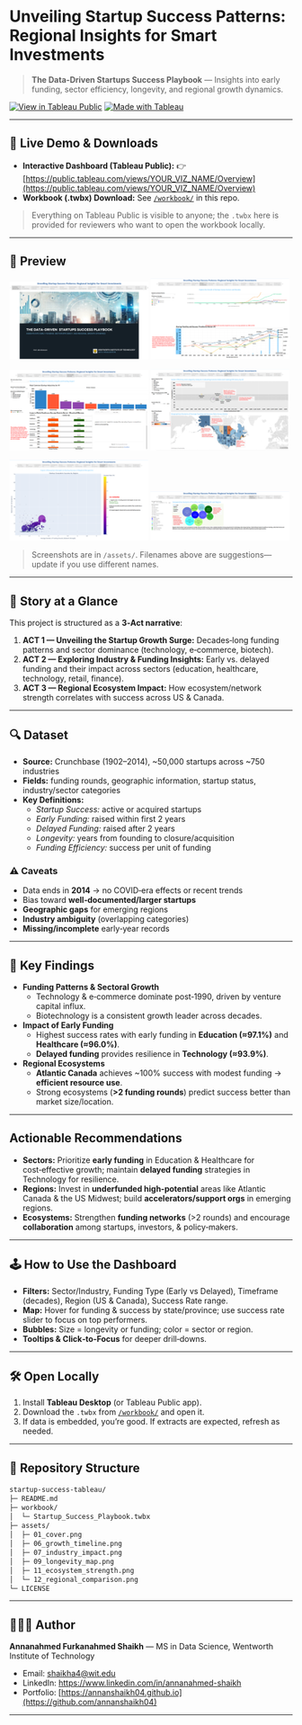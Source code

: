 # Unveiling Startup Success Patterns: Regional Insights for Smart Investments

> **The Data‑Driven Startups Success Playbook** — Insights into early funding, sector efficiency, longevity, and regional growth dynamics.

[![View in Tableau Public](https://img.shields.io/badge/Tableau%20Dashboard-View%20Interactive%20Demo-blue)](https://public.tableau.com/app/profile/annanahmed.shaikh3774/viz/UnvellingStartupSuccessPatternbyAnnanahmedShaikh/Story1)
[![Made with Tableau](https://img.shields.io/badge/Made%20with-Tableau-informational)](https://www.tableau.com/)

---

## 🔗 Live Demo & Downloads
- **Interactive Dashboard (Tableau Public):** 👉 [https://public.tableau.com/views/YOUR_VIZ_NAME/Overview](https://public.tableau.com/views/YOUR_VIZ_NAME/Overview)
- **Workbook (.twbx) Download:** See [`/workbook/`](./workbook/) in this repo.

> Everything on Tableau Public is visible to anyone; the `.twbx` here is provided for reviewers who want to open the workbook locally.

---

## 📸 Preview
<p>
  <img src="assets/1.png" alt="Cover — Data‑Driven Startups Success Playbook" width="49%" />
  <img src="assets/6.png" alt="Funding & Success Timeline by Sector" width="49%" />
</p>
<p>
  <img src="assets/7.png" alt="Industry Insights & Early vs Delayed Funding Impact" width="49%" />
  <img src="assets/9.png" alt="Sector Efficiency vs Longevity + Regional Map" width="49%" />
</p>
<p>
  <img src="assets/11.png" alt="Ecosystem Strength vs Success by Region" width="49%" />
  <img src="assets/12.png" alt="US & Canada Regional Comparison" width="49%" />
</p>

> Screenshots are in `/assets/`. Filenames above are suggestions—update if you use different names.

---

## 🧭 Story at a Glance
This project is structured as a **3‑Act narrative**:
1. **ACT 1 — Unveiling the Startup Growth Surge:** Decades‑long funding patterns and sector dominance (technology, e‑commerce, biotech).  
2. **ACT 2 — Exploring Industry & Funding Insights:** Early vs. delayed funding and their impact across sectors (education, healthcare, technology, retail, finance).  
3. **ACT 3 — Regional Ecosystem Impact:** How ecosystem/network strength correlates with success across US & Canada.

---

## 🔍 Dataset
- **Source:** Crunchbase (1902–2014), ~50,000 startups across ~750 industries  
- **Fields:** funding rounds, geographic information, startup status, industry/sector categories  
- **Key Definitions:**
  - *Startup Success:* active or acquired startups  
  - *Early Funding:* raised within first 2 years  
  - *Delayed Funding:* raised after 2 years  
  - *Longevity:* years from founding to closure/acquisition  
  - *Funding Efficiency:* success per unit of funding

### ⚠️ Caveats
- Data ends in **2014** → no COVID‑era effects or recent trends  
- Bias toward **well‑documented/larger startups**  
- **Geographic gaps** for emerging regions  
- **Industry ambiguity** (overlapping categories)  
- **Missing/incomplete** early‑year records

---

## 🧠 Key Findings
- **Funding Patterns & Sectoral Growth**
  - Technology & e‑commerce dominate post‑1990, driven by venture capital influx.  
  - Biotechnology is a consistent growth leader across decades.
- **Impact of Early Funding**
  - Highest success rates with early funding in **Education (≈97.1%)** and **Healthcare (≈96.0%)**.  
  - **Delayed funding** provides resilience in **Technology (≈93.9%)**.
- **Regional Ecosystems**
  - **Atlantic Canada** achieves ~100% success with modest funding → **efficient resource use**.  
  - Strong ecosystems (**>2 funding rounds**) predict success better than market size/location.

---

## Actionable Recommendations
- **Sectors:** Prioritize **early funding** in Education & Healthcare for cost‑effective growth; maintain **delayed funding** strategies in Technology for resilience.
- **Regions:** Invest in **underfunded high‑potential** areas like Atlantic Canada & the US Midwest; build **accelerators/support orgs** in emerging regions.
- **Ecosystems:** Strengthen **funding networks** (>2 rounds) and encourage **collaboration** among startups, investors, & policy‑makers.

---

## 🕹️ How to Use the Dashboard
- **Filters:** Sector/Industry, Funding Type (Early vs Delayed), Timeframe (decades), Region (US & Canada), Success Rate range.  
- **Map:** Hover for funding & success by state/province; use success rate slider to focus on top performers.  
- **Bubbles:** Size = longevity or funding; color = sector or region.  
- **Tooltips & Click‑to‑Focus** for deeper drill‑downs.

---

## 🛠️ Open Locally
1. Install **Tableau Desktop** (or Tableau Public app).  
2. Download the `.twbx` from [`/workbook/`](./workbook/) and open it.  
3. If data is embedded, you’re good. If extracts are expected, refresh as needed.

---

## 📂 Repository Structure
```
startup-success-tableau/
├─ README.md
├─ workbook/
│  └─ Startup_Success_Playbook.twbx
├─ assets/
│  ├─ 01_cover.png
│  ├─ 06_growth_timeline.png
│  ├─ 07_industry_impact.png
│  ├─ 09_longevity_map.png
│  ├─ 11_ecosystem_strength.png
│  └─ 12_regional_comparison.png
└─ LICENSE
```

---

## 🙋🏽‍♂️ Author
**Annanahmed Furkanahmed Shaikh** — MS in Data Science, Wentworth Institute of Technology  
- Email: shaikha4@wit.edu  
- LinkedIn: https://www.linkedin.com/in/annanahmed-shaikh  
- Portfolio: [https://annanshaikh04.github.io](https://github.com/annanshaikh04)

---

